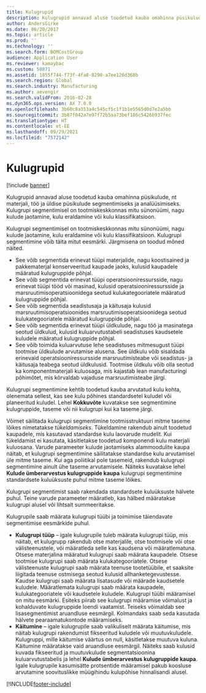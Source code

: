 ```yaml
---
title: Kulugrupid
description: Kulugrupid annavad aluse toodetud kauba omahinna püsikulude, nt materjali, töö ja üldise püsikulude segmentimiseks ja analüüsimiseks. Kulugrupi segmentimisel on tootmiskeskkonnas mitu sünonüümi, nagu kulude jaotamine, kulu eraldamine või kulu klassifikatsioon.
author: AndersGirke
ms.date: 06/20/2017
ms.topic: article
ms.prod: ''
ms.technology: ''
ms.search.form: BOMCostGroup
audience: Application User
ms.reviewer: kamaybac
ms.custom: 50871
ms.assetid: 1855f744-f73f-4fa8-8290-a7ee126d368b
ms.search.region: Global
ms.search.industry: Manufacturing
ms.author: aevengir
ms.search.validFrom: 2016-02-28
ms.dyn365.ops.version: AX 7.0.0
ms.openlocfilehash: 3b60c8a353a4c545cf5c1f1b1e5565d0d7e2a5bb
ms.sourcegitcommit: 3b87f042a7e97f72b5aa73bef186c5426b937fec
ms.translationtype: HT
ms.contentlocale: et-EE
ms.lasthandoff: 09/29/2021
ms.locfileid: "7572142"
---
```

# <a name="cost-groups"></a>Kulugrupid

[!include [banner](../includes/banner.md)]

Kulugrupid annavad aluse toodetud kauba omahinna püsikulude, nt materjali, töö ja üldise püsikulude segmentimiseks ja analüüsimiseks. Kulugrupi segmentimisel on tootmiskeskkonnas mitu sünonüümi, nagu kulude jaotamine, kulu eraldamine või kulu klassifikatsioon. 

Kulugrupi segmentimisel on tootmiskeskkonnas mitu sünonüümi, nagu kulude jaotamine, kulu eraldamine või kulu klassifikatsioon. Kulugrupi segmentimine võib täita mitut eesmärki. Järgmisena on toodud mõned näited.

-   See võib segmentida erinevat tüüpi materjalide, nagu koostisained ja pakkematerjal konserveeritud kaupade jaoks, kulusid kaupadele määratud kulugruppide põhjal.
-   See võib segmentida erinevat tüüpi operatsiooniressursside, nagu erinevat tüüpi tööd või masinad, kulusid operatsiooniressursside ja marsruutimisoperatsioonidega seotud kulukategooriatele määratud kulugruppide põhjal.
-   See võib segmentida seadistusaja ja käitusaja kulusid marsruutimisoperatsioonides marsruutimisoperatsioonidega seotud kulukategooriatele määratud kulugruppide põhjal.
-   See võib segmentida erinevat tüüpi üldkulude, nagu töö ja masinatega seotud üldkulud, kulusid kuluarvutustabeli seadistuses kaudsetele kuludele määratud kulugruppide põhjal.
-   See võib toimida kuluarvutuse lehe seadistuses mitmesugust tüüpi tootmise üldkulude arvutamise alusena. See üldkulu võib sisaldada erinevaid operatsiooniressursside marsruutimisteabe või seadistus- ja käitusaja teabega seotud üldkulusid. Tootmise üldkulu võib olla seotud ka komponentmaterjali kuluosaga, mis kajastab lean manufacturingi põhimõtet, mis kõrvaldab vajaduse marsruutimisteabe järgi.

Kulugrupi segmentimine kehtib toodetud kauba arvutatud kulu kohta, olenemata sellest, kas see kulu põhines standardsetel kuludel või planeeritud kuludel. Lehel **Kokkuvõte** kuvatakse see segmentimine kulugruppide, taseme või nii kulugrupi kui ka taseme järgi. 

Võimet säilitada kulugrupi segmentimine tootmisstruktuuri mitme taseme lõikes nimetatakse *tükeldamiseks*. Tükeldamine rakendub ainult toodetud kaupadele, mis kasutavad standardse kulu laovarude mudelit. Kui tükeldamist ei kasutata, käsitletakse toodetud komponendi kulu materjali kuluosana. Varude parameeter kulude jaotamiseks alammoodulite kaupa näitab, et kulugrupi segmentimine säilitatakse standardse kulu arvutamisel üle mitme taseme. Kui aga poliitikal pole tasemeid, rakendub kulugrupi segmentimine ainult ühe taseme arvutamisele. Näiteks kuvatakse lehel **Kulude ümberarvestus kulugruppide kaupa** kulugrupi segmentimine standardsete kuluüksuste puhul mitme taseme lõikes. 

Kulugrupi segmentimist saab rakendada standardsete kuluüksuste hälvete puhul. Teine varude parameeter määratleb, kas hälbed määratakse kulugrupi alusel või lihtsalt summeeritakse. 

Kulugrupile saab määrata kulugrupi tüübi ja toimimise täiendavate segmentimise eesmärkide puhul.

-   **Kulugrupi tüüp** – igale kulugrupile tuleb määrata kulugrupi tüüp, mis näitab, et kulugrupp rakendub otse materjalile, otse tootmisele või otse välisteenustele, või määratleda selle kas kaudsena või määratlematuna. Otsese materjalina määratud kulugrupi saab määrata kaupadele. Otsese tootmise kulugrupi saab määrata kulukategooriatele. Otsese välisteenuste kulugrupi saab määrata teenuse tootetüübile, et saaksite liigitada teenuse ostmisega seotud kulusid allhanketegevustesse. Kaudse kulugrupi saab määrata lisatasude või määrade kaudsetele kuludele. Määratlemata kulugrupi saab määrata kaupadele, kulukategooriatele või kaudsetele kuludele. Kulugrupi tüübi määramisel on mitu eesmärki. Esiteks piirab see kulugrupi määramise võimalust ja kohalduvate kulugruppide loendi vaatamist. Teiseks võimaldab see lisasegmentimist aruandluse eesmärgil. Kolmandaks saab seda kasutada hälvete pearaamatukontode määramiseks.
-   **Käitumine** – igale kulugrupile saab valikuliselt määrata käitumise, mis näitab kulugrupi rakendumist fikseeritud kuludele või muutuvkuludele. Kulugruppi, mille käitumise väärtus on null, käsitletakse muutuva kuluna. Käitumine määratakse vaid aruandluse eesmärgil. Näiteks saab kulusid kuvada fikseeritud ja muutuvkulude segmentatsioonina kuluarvutustabelis ja lehel **Kulude ümberarvestus kulugruppide kaupa**. Igale kulugrupile kasumisätte protsentide määramisel pakub koosluse arvutamine soovituslikke müügihindu kulupõhise hinnalisandi alusel.






[!INCLUDE[footer-include](../../includes/footer-banner.md)]